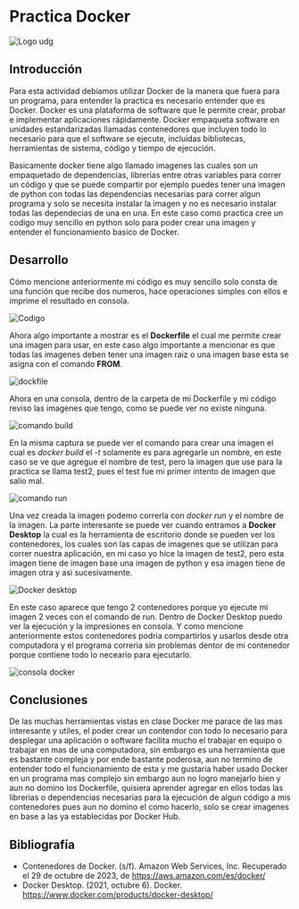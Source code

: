 #  Practica Docker
![Logo udg](https://github.com/Hecgarx2/computacion-tolerante-fallas/assets/71054677/891b68bb-5829-442c-8a69-d2179d535c71)
## Introducción
Para esta actividad debíamos utilizar Docker de la manera que fuera para un programa, para entender la practica es necesario entender que es Docker. Docker es una plataforma de software que le permite crear, probar e implementar aplicaciones rápidamente. Docker empaqueta software en unidades estandarizadas llamadas contenedores que incluyen todo lo necesario para que el software se ejecute, incluidas bibliotecas, herramientas de sistema, código y tiempo de ejecución.

Basicamente docker tiene algo llamado imagenes las cuales son un empaquetado de dependencias, librerias entre otras variables para correr un código y que se puede compartir por ejemplo puedes tener una imagen de python con todas las dependencias necesarias para correr algun programa y solo se necesita instalar la imagen y no es necesario instalar todas las dependecias de una en una. En este caso como practica cree un codigo muy sencillo en python solo para poder crear una imagen y entender el funcionamiento basico de Docker.

## Desarrollo
Cómo mencione anteriormente mi código es muy sencillo solo consta de una función que recibe dos numeros, hace operaciones simples con ellos e imprime el resultado en consola.

![Codigo](https://github.com/Hecgarx2/computacion-tolerante-fallas/assets/71054677/344de078-edb0-42f8-816e-2a1e5a93d91d)

Ahora algo importante a mostrar es el **Dockerfile** el cual me permite crear una imagen para usar, en este caso algo importante a mencionar es que todas las imagenes deben tener una imagen raiz o una imagen base esta se asigna con el comando **FROM**.

![dockfile](https://github.com/Hecgarx2/computacion-tolerante-fallas/assets/71054677/c7754025-b775-450d-a473-bfa53d57731e)

Ahora en una consola, dentro de la carpeta de mi Dockerfile y mi código reviso las imagenes que tengo, como se puede ver no existe ninguna.

![comando build](https://github.com/Hecgarx2/computacion-tolerante-fallas/assets/71054677/124cca52-f03e-4b57-b92f-e87050091c0f)

En la misma captura se puede ver el comando para crear una imagen el cual es *docker build* el *-t* solamente es para agregarle un nombre, en este caso se ve que agregue el nombre de test, pero la imagen que use para la practica se llama test2, pues el test fue mi primer intento de imagen que salio mal.

![comando run](https://github.com/Hecgarx2/computacion-tolerante-fallas/assets/71054677/b5d0fc9f-f786-4984-9f37-c36f478ec334)

Una vez creada la imagen podemo correrla con *docker run* y el nombre de la imagen. La parte interesante se puede ver cuando entramos a **Docker Desktop** la cual es la herramienta de escritorio donde se pueden ver los contenedores, los cuales son las capas de imagenes que se utilizan para correr nuestra aplicación, en mi caso yo hice la imagen de test2, pero esta imagen tiene de imagen base una imagen de python y esa imagen tiene de imagen otra y asi sucesivamente.

![Docker desktop](https://github.com/Hecgarx2/computacion-tolerante-fallas/assets/71054677/6abe57e8-d45f-4b53-a02c-44a2c29b8992)

En este caso aparece que tengo 2 contenedores porque yo ejecute mi imagen 2 veces con el comando de run. Dentro de Docker Desktop puedo ver la ejecución y la impresiones en consola. Y como mencione anteriormente estos contenedores podria compartirlos y usarlos desde otra computadora y el programa correria sin problemas dentor de mi contenedor porque contiene todo lo neceario para ejecutarlo.

![consola docker](https://github.com/Hecgarx2/computacion-tolerante-fallas/assets/71054677/2cff59d1-016a-4814-90e9-5069c2da641a)
## Conclusiones
De las muchas herramientas vistas en clase Docker me parace de las mas interesante y utiles, el poder crear un contendor con todo lo necesario para desplegar una aplicación o software facilita mucho el trabajar en equipo o trabajar en mas de una computadora, sin embargo es una herramienta que es bastante compleja y por ende bastante poderosa, aun no termino de entender todo el funcionamiento de esta y me gustaria haber usado Docker en un programa mas complejo sin embargo aun no logro manejarlo bien y aun no domino los Dockerfile, quisiera aprender agregar en ellos todas las librerias o dependencias necesarias para la ejecución de algun código a mis contenedores pues aun no domino el como hacerlo, solo se crear imagenes en base a las ya establecidas por Docker Hub.
## Bibliografía
* Contenedores de Docker. (s/f). Amazon Web Services, Inc. Recuperado el 29 de octubre de 2023, de https://aws.amazon.com/es/docker/
* Docker Desktop. (2021, octubre 6). Docker. https://www.docker.com/products/docker-desktop/
